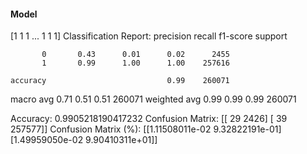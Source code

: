#### Model
[1 1 1 ... 1 1 1]
Classification Report:
              precision    recall  f1-score   support

           0       0.43      0.01      0.02      2455
           1       0.99      1.00      1.00    257616

    accuracy                           0.99    260071
   macro avg       0.71      0.51      0.51    260071
weighted avg       0.99      0.99      0.99    260071

Accuracy: 0.9905218190417232
Confusion Matrix:
[[    29   2426]
 [    39 257577]]
Confusion Matrix (%):
[[1.11508011e-02 9.32822191e-01]
 [1.49959050e-02 9.90410311e+01]]
